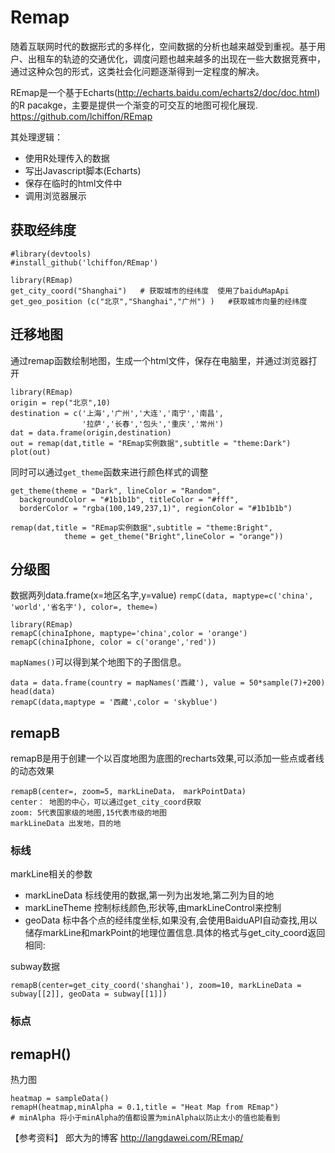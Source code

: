 # Remap

随着互联网时代的数据形式的多样化，空间数据的分析也越来越受到重视。基于用户、出租车的轨迹的交通优化，调度问题也越来越多的出现在一些大数据竞赛中，通过这种众包的形式，这类社会化问题逐渐得到一定程度的解决。


REmap是一个基于Echarts(http://echarts.baidu.com/echarts2/doc/doc.html)的R pacakge，主要是提供一个渐变的可交互的地图可视化展现.
https://github.com/lchiffon/REmap

其处理逻辑：

* 使用R处理传入的数据
* 写出Javascript脚本(Echarts)
* 保存在临时的html文件中
* 调用浏览器展示

## 获取经纬度

```{r,eval=F}
#library(devtools)
#install_github('lchiffon/REmap')

library(REmap)
get_city_coord("Shanghai")   # 获取城市的经纬度  使用了baiduMapApi
get_geo_position (c("北京","Shanghai","广州") )   #获取城市向量的经纬度
```

## 迁移地图
通过remap函数绘制地图，生成一个html文件，保存在电脑里，并通过浏览器打开

```
library(REmap)
origin = rep("北京",10)
destination = c('上海','广州','大连','南宁','南昌',
                '拉萨','长春','包头','重庆','常州')
dat = data.frame(origin,destination)
out = remap(dat,title = "REmap实例数据",subtitle = "theme:Dark")
plot(out)
```

同时可以通过`get_theme`函数来进行颜色样式的调整

```
get_theme(theme = "Dark", lineColor = "Random",
  backgroundColor = "#1b1b1b", titleColor = "#fff",
  borderColor = "rgba(100,149,237,1)", regionColor = "#1b1b1b")
```
```
remap(dat,title = "REmap实例数据",subtitle = "theme:Bright",
            theme = get_theme("Bright",lineColor = "orange"))
```
  

## 分级图
数据两列data.frame(x=地区名字,y=value)
`rempC(data, maptype=c('china', 'world','省名字'), color=, theme=)`

```
library(REmap)
remapC(chinaIphone, maptype='china',color = 'orange')
remapC(chinaIphone, color = c('orange','red'))
``` 

`mapNames()`可以得到某个地图下的子图信息。

```
data = data.frame(country = mapNames('西藏'), value = 50*sample(7)+200)
head(data)
remapC(data,maptype = '西藏',color = 'skyblue')
```

## remapB
remapB是用于创建一个以百度地图为底图的recharts效果,可以添加一些点或者线的动态效果

```
remapB(center=, zoom=5, markLineData， markPointData)
center： 地图的中心，可以通过get_city_coord获取
zoom: 5代表国家级的地图,15代表市级的地图
markLineData 出发地，目的地
```

### 标线
markLine相关的参数

* markLineData 标线使用的数据,第一列为出发地,第二列为目的地
* markLineTheme 控制标线颜色,形状等,由markLineControl来控制
* geoData 标中各个点的经纬度坐标,如果没有,会使用BaiduAPI自动查找,用以储存markLine和markPoint的地理位置信息.具体的格式与get_city_coord返回相同:

subway数据

```
remapB(center=get_city_coord('shanghai'), zoom=10, markLineData = subway[[2]], geoData = subway[[1]])

```

### 标点


## remapH()
热力图

```
heatmap = sampleData()
remapH(heatmap,minAlpha = 0.1,title = "Heat Map from REmap")
# minAlpha 将小于minAlpha的值都设置为minAlpha以防止太小的值也能看到

```

【参考资料】
郎大为的博客  http://langdawei.com/REmap/






